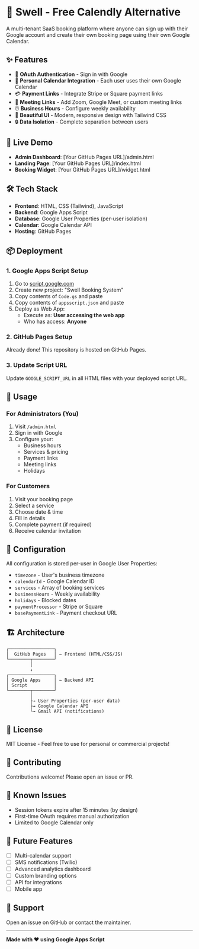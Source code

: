 # 🌊 Swell - Free Calendly Alternative

A multi-tenant SaaS booking platform where anyone can sign up with their Google account and create their own booking page using their own Google Calendar.

## ✨ Features

- 🔐 **OAuth Authentication** - Sign in with Google
- 📅 **Personal Calendar Integration** - Each user uses their own Google Calendar
- 💳 **Payment Links** - Integrate Stripe or Square payment links
- 🎥 **Meeting Links** - Add Zoom, Google Meet, or custom meeting links
- ⏰ **Business Hours** - Configure weekly availability
- 🎨 **Beautiful UI** - Modern, responsive design with Tailwind CSS
- 🔒 **Data Isolation** - Complete separation between users

## 🚀 Live Demo

- **Admin Dashboard**: [Your GitHub Pages URL]/admin.html
- **Landing Page**: [Your GitHub Pages URL]/index.html
- **Booking Widget**: [Your GitHub Pages URL]/widget.html

## 🛠️ Tech Stack

- **Frontend**: HTML, CSS (Tailwind), JavaScript
- **Backend**: Google Apps Script
- **Database**: Google User Properties (per-user isolation)
- **Calendar**: Google Calendar API
- **Hosting**: GitHub Pages

## 📦 Deployment

### 1. Google Apps Script Setup

1. Go to [script.google.com](https://script.google.com)
2. Create new project: "Swell Booking System"
3. Copy contents of `Code.gs` and paste
4. Copy contents of `appsscript.json` and paste
5. Deploy as Web App:
   - Execute as: **User accessing the web app**
   - Who has access: **Anyone**

### 2. GitHub Pages Setup

Already done! This repository is hosted on GitHub Pages.

### 3. Update Script URL

Update `GOOGLE_SCRIPT_URL` in all HTML files with your deployed script URL.

## 🎯 Usage

### For Administrators (You)

1. Visit `/admin.html`
2. Sign in with Google
3. Configure your:
   - Business hours
   - Services & pricing
   - Payment links
   - Meeting links
   - Holidays

### For Customers

1. Visit your booking page
2. Select a service
3. Choose date & time
4. Fill in details
5. Complete payment (if required)
6. Receive calendar invitation

## 🔧 Configuration

All configuration is stored per-user in Google User Properties:

- `timezone` - User's business timezone
- `calendarId` - Google Calendar ID
- `services` - Array of booking services
- `businessHours` - Weekly availability
- `holidays` - Blocked dates
- `paymentProcessor` - Stripe or Square
- `basePaymentLink` - Payment checkout URL

## 🏗️ Architecture

```
┌─────────────────┐
│  GitHub Pages   │ ← Frontend (HTML/CSS/JS)
└────────┬────────┘
         │
         ↓
┌─────────────────┐
│ Google Apps     │ ← Backend API
│ Script          │
└────────┬────────┘
         │
         ├→ User Properties (per-user data)
         ├→ Google Calendar API
         └→ Gmail API (notifications)
```

## 📝 License

MIT License - Feel free to use for personal or commercial projects!

## 🤝 Contributing

Contributions welcome! Please open an issue or PR.

## 🐛 Known Issues

- Session tokens expire after 15 minutes (by design)
- First-time OAuth requires manual authorization
- Limited to Google Calendar only

## 🔮 Future Features

- [ ] Multi-calendar support
- [ ] SMS notifications (Twilio)
- [ ] Advanced analytics dashboard
- [ ] Custom branding options
- [ ] API for integrations
- [ ] Mobile app

## 📧 Support

Open an issue on GitHub or contact the maintainer.

---

**Made with ❤️ using Google Apps Script**
